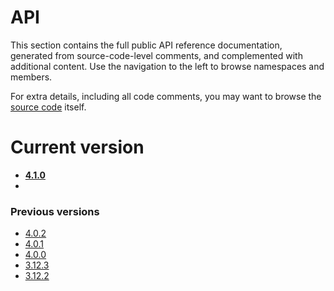# API

This section contains the full public API reference documentation, generated from source-code-level comments, and complemented with additional content. Use the navigation to the left to browse namespaces and members.

For extra details, including all code comments, you may want to browse the [source code](https://github.com/hazelcast/hazelcast-csharp-client) itself.

# Current version

* **[4.1.0](4.1.0/api/index.html)**
* <!--DEVDOC_API-->

### Previous versions

* [4.0.2](4.0.2/api/index.html)
* [4.0.1](4.0.1/api/index.html)
* [4.0.0](4.0.0/api/index.html)
* [3.12.3](3.12.3/index.html)
* [3.12.2](3.12.2/index.html)